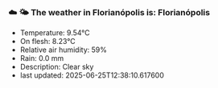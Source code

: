 ### ☁️ 🌤️  The weather in Florianópolis is: Florianópolis

- Temperature: 9.54°C
- On flesh: 8.23°C
- Relative air humidity: 59%
- Rain: 0.0 mm
- Description: Clear sky
- last updated: 2025-06-25T12:38:10.617600
